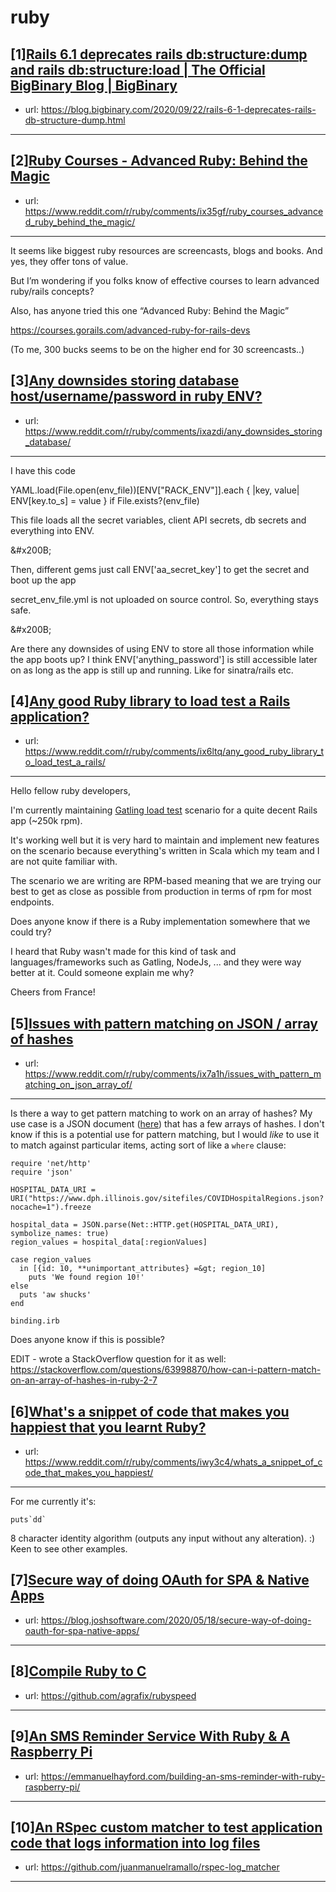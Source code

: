 # ruby
## [1][Rails 6.1 deprecates rails db:structure:dump and rails db:structure:load | The Official BigBinary Blog | BigBinary](https://www.reddit.com/r/ruby/comments/ixjs28/rails_61_deprecates_rails_dbstructuredump_and/)
- url: https://blog.bigbinary.com/2020/09/22/rails-6-1-deprecates-rails-db-structure-dump.html
---

## [2][Ruby Courses - Advanced Ruby: Behind the Magic](https://www.reddit.com/r/ruby/comments/ix35gf/ruby_courses_advanced_ruby_behind_the_magic/)
- url: https://www.reddit.com/r/ruby/comments/ix35gf/ruby_courses_advanced_ruby_behind_the_magic/
---
It seems like biggest ruby resources are screencasts, blogs and books. And yes, they offer tons of value. 

But I’m wondering if you folks know of effective courses to learn advanced ruby/rails concepts?

Also, has anyone tried this one “Advanced Ruby: Behind the Magic”

https://courses.gorails.com/advanced-ruby-for-rails-devs

(To me, 300 bucks seems to be on the higher end for 30 screencasts..)
## [3][Any downsides storing database host/username/password in ruby ENV?](https://www.reddit.com/r/ruby/comments/ixazdi/any_downsides_storing_database/)
- url: https://www.reddit.com/r/ruby/comments/ixazdi/any_downsides_storing_database/
---
I have this code

YAML.load(File.open(env\_file))\[ENV\["RACK\_ENV"\]\].each { |key, value| ENV\[key.to\_s\] = value } if File.exists?(env\_file)

This file loads all the secret variables, client API secrets, db secrets and everything into ENV.

&amp;#x200B;

Then, different gems just call ENV\['aa\_secret\_key'\] to get the secret and boot up the app

secret\_env\_file.yml is not uploaded on source control. So, everything stays safe.

&amp;#x200B;

Are there any downsides of using ENV to store all those information while the app boots up? I think ENV\['anything\_password'\] is still accessible later on as long as the app is still up and running. Like for sinatra/rails etc.
## [4][Any good Ruby library to load test a Rails application?](https://www.reddit.com/r/ruby/comments/ix6ltq/any_good_ruby_library_to_load_test_a_rails/)
- url: https://www.reddit.com/r/ruby/comments/ix6ltq/any_good_ruby_library_to_load_test_a_rails/
---
Hello fellow ruby developers,

I'm currently maintaining [Gatling load test](https://gatling.io/) scenario for a quite decent Rails app (\~250k rpm).

It's working well but it is very hard to maintain and implement new features on the scenario because everything's written in Scala which my team and I are not quite familiar with.

The scenario we are writing are RPM-based meaning that we are trying our best to get as close as possible from production in terms of rpm for most endpoints.

Does anyone know if there is a Ruby implementation somewhere that we could try?

I heard that Ruby wasn't made for this kind of task and languages/frameworks such as Gatling, NodeJs, ... and they were way better at it. Could someone explain me why?

Cheers from France!
## [5][Issues with pattern matching on JSON / array of hashes](https://www.reddit.com/r/ruby/comments/ix7a1h/issues_with_pattern_matching_on_json_array_of/)
- url: https://www.reddit.com/r/ruby/comments/ix7a1h/issues_with_pattern_matching_on_json_array_of/
---
Is there a way to get pattern matching to work on an array of hashes? My use case is a JSON document ([here](https://www.dph.illinois.gov/sitefiles/COVIDHospitalRegions.json?nocache=1)) that has a few arrays of hashes. I don't know if this is a potential use for pattern matching, but I would *like* to use it to match against particular items, acting sort of like a `where` clause:

    require 'net/http'
    require 'json'

    HOSPITAL_DATA_URI = URI("https://www.dph.illinois.gov/sitefiles/COVIDHospitalRegions.json?nocache=1").freeze

    hospital_data = JSON.parse(Net::HTTP.get(HOSPITAL_DATA_URI), symbolize_names: true)
    region_values = hospital_data[:regionValues]

    case region_values
      in [{id: 10, **unimportant_attributes} =&gt; region_10]
        puts 'We found region 10!'
    else
      puts 'aw shucks'
    end

    binding.irb

Does anyone know if this is possible?

EDIT - wrote a StackOverflow question for it as well: https://stackoverflow.com/questions/63998870/how-can-i-pattern-match-on-an-array-of-hashes-in-ruby-2-7
## [6][What's a snippet of code that makes you happiest that you learnt Ruby?](https://www.reddit.com/r/ruby/comments/iwy3c4/whats_a_snippet_of_code_that_makes_you_happiest/)
- url: https://www.reddit.com/r/ruby/comments/iwy3c4/whats_a_snippet_of_code_that_makes_you_happiest/
---
For me currently it's:

    puts`dd`

8 character identity algorithm (outputs any input without any alteration). :) Keen to see other examples.
## [7][Secure way of doing OAuth for SPA &amp; Native Apps](https://www.reddit.com/r/ruby/comments/iwztni/secure_way_of_doing_oauth_for_spa_native_apps/)
- url: https://blog.joshsoftware.com/2020/05/18/secure-way-of-doing-oauth-for-spa-native-apps/
---

## [8][Compile Ruby to C](https://www.reddit.com/r/ruby/comments/iwr3pn/compile_ruby_to_c/)
- url: https://github.com/agrafix/rubyspeed
---

## [9][An SMS Reminder Service With Ruby &amp; A Raspberry Pi](https://www.reddit.com/r/ruby/comments/iwoh4f/an_sms_reminder_service_with_ruby_a_raspberry_pi/)
- url: https://emmanuelhayford.com/building-an-sms-reminder-with-ruby-raspberry-pi/
---

## [10][An RSpec custom matcher to test application code that logs information into log files](https://www.reddit.com/r/ruby/comments/iwl1fq/an_rspec_custom_matcher_to_test_application_code/)
- url: https://github.com/juanmanuelramallo/rspec-log_matcher
---

